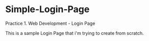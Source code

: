 # Simple-Login-Page
Practice 1. Web Development - Login Page

This is a sample Login Page that i'm trying to create from scratch.
